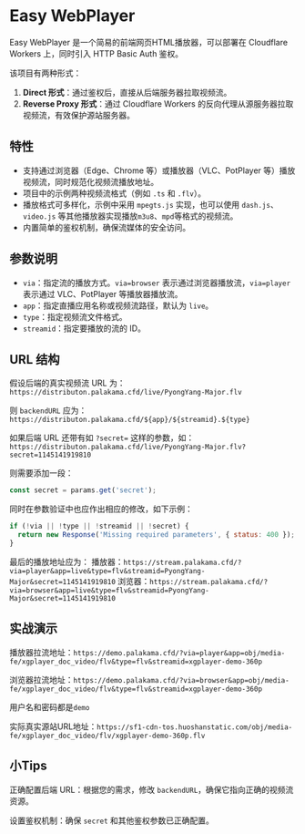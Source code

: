 # Easy WebPlayer

Easy WebPlayer 是一个简易的前端网页HTML播放器，可以部署在 Cloudflare Workers 上，同时引入 HTTP Basic Auth 鉴权。

该项目有两种形式：

1. **Direct 形式**：通过鉴权后，直接从后端服务器拉取视频流。
2. **Reverse Proxy 形式**：通过 Cloudflare Workers 的反向代理从源服务器拉取视频流，有效保护源站服务器。

## 特性

- 支持通过浏览器（Edge、Chrome 等）或播放器（VLC、PotPlayer 等）播放视频流，同时规范化视频流播放地址。
- 项目中的示例两种视频流格式（例如 `.ts` 和 `.flv`）。
- 播放格式可多样化，示例中采用 `mpegts.js` 实现，也可以使用 `dash.js`、`video.js` 等其他播放器实现播放`m3u8`、`mpd`等格式的视频流。
- 内置简单的鉴权机制，确保流媒体的安全访问。

## 参数说明

- `via`：指定流的播放方式。`via=browser` 表示通过浏览器播放流，`via=player` 表示通过 VLC、PotPlayer 等播放器播放流。
- `app`：指定直播应用名称或视频流路径，默认为 `live`。
- `type`：指定视频流文件格式。
- `streamid`：指定要播放的流的 ID。

## URL 结构

假设后端的真实视频流 URL 为：`https://distributon.palakama.cfd/live/PyongYang-Major.flv`

则 `backendURL` 应为：`https://distributon.palakama.cfd/${app}/${streamid}.${type}`

如果后端 URL 还带有如 `?secret=` 这样的参数，如：`https://distributon.palakama.cfd/live/PyongYang-Major.flv?secret=1145141919810`

则需要添加一段：
```js
const secret = params.get('secret');
```

同时在参数验证中也应作出相应的修改，如下示例：

```js
if (!via || !type || !streamid || !secret) {
  return new Response('Missing required parameters', { status: 400 });
}
```

最后的播放地址应为：
播放器：`https://stream.palakama.cfd/?via=player&app=live&type=flv&streamid=PyongYang-Major&secret=1145141919810`
浏览器：`https://stream.palakama.cfd/?via=browser&app=live&type=flv&streamid=PyongYang-Major&secret=1145141919810`

## 实战演示

播放器拉流地址：`https://demo.palakama.cfd/?via=player&app=obj/media-fe/xgplayer_doc_video/flv&type=flv&streamid=xgplayer-demo-360p`

浏览器拉流地址：`https://demo.palakama.cfd/?via=browser&app=obj/media-fe/xgplayer_doc_video/flv&type=flv&streamid=xgplayer-demo-360p`

用户名和密码都是`demo`

实际真实源站URL地址：`https://sf1-cdn-tos.huoshanstatic.com/obj/media-fe/xgplayer_doc_video/flv/xgplayer-demo-360p.flv`

## 小Tips

正确配置后端 URL：根据您的需求，修改 `backendURL`，确保它指向正确的视频流资源。

设置鉴权机制：确保 `secret` 和其他鉴权参数已正确配置。

